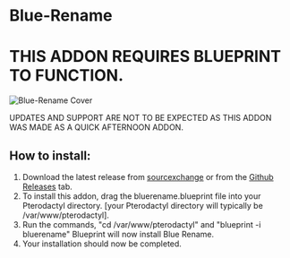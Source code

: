# Blue-Rename 
# THIS ADDON REQUIRES BLUEPRINT TO FUNCTION.

![Blue-Rename Cover](https://macgould.xyz/storage/01JAX8YNPS0VCZ0GKCCR95WBN1.jpg)

UPDATES AND SUPPORT ARE NOT TO BE EXPECTED AS THIS ADDON WAS MADE AS A QUICK AFTERNOON ADDON.

## How to install:

1. Download the latest release from [sourcexchange](https://www.sourcexchange.net/products/blue-rename-for-blueprint) or from the [Github Releases](https://github.com/Spoopy2023/Blue-rename/releases/tag/beta-2024-08) tab.
2. To install this addon, drag the bluerename.blueprint file into your Pterodactyl directory. [your Pterodactyl directory will typically be /var/www/pterodactyl].
3. Run the commands, "cd /var/www/pterodactyl" and "blueprint -i bluerename" Blueprint will now install Blue Rename.
4. Your installation should now be completed.
